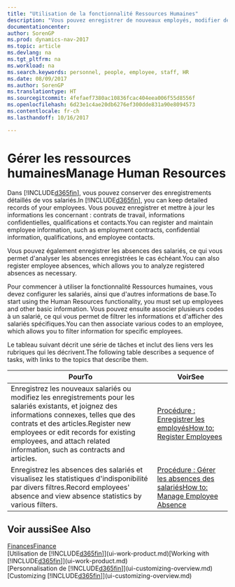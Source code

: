 ```yaml
---
title: "Utilisation de la fonctionnalité Ressources Humaines"
description: "Vous pouvez enregistrer de nouveaux employés, modifier des informations sur le personnel existant, et enregistrer et analyser les absences."
documentationcenter: 
author: SorenGP
ms.prod: dynamics-nav-2017
ms.topic: article
ms.devlang: na
ms.tgt_pltfrm: na
ms.workload: na
ms.search.keywords: personnel, people, employee, staff, HR
ms.date: 08/09/2017
ms.author: SorenGP
ms.translationtype: HT
ms.sourcegitcommit: 4fefaef7380ac10836fcac404eea006f55d8556f
ms.openlocfilehash: 6d23e1c4ae20db6276ef300dde831a90e8094573
ms.contentlocale: fr-ch
ms.lasthandoff: 10/16/2017

---
```

# <a name="manage-human-resources"></a><span data-ttu-id="81899-103">Gérer les ressources humaines</span><span class="sxs-lookup"><span data-stu-id="81899-103">Manage Human Resources</span></span>
<span data-ttu-id="81899-104">Dans [!INCLUDE[d365fin](includes/d365fin_md.md)], vous pouvez conserver des enregistrements détaillés de vos salariés.</span><span class="sxs-lookup"><span data-stu-id="81899-104">In [!INCLUDE[d365fin](includes/d365fin_md.md)], you can keep detailed records of your employees.</span></span> <span data-ttu-id="81899-105">Vous pouvez enregistrer et mettre à jour les informations les concernant : contrats de travail, informations confidentielles, qualifications et contacts.</span><span class="sxs-lookup"><span data-stu-id="81899-105">You can register and maintain employee information, such as employment contracts, confidential information, qualifications, and employee contacts.</span></span>

<span data-ttu-id="81899-106">Vous pouvez également enregistrer les absences des salariés, ce qui vous permet d'analyser les absences enregistrées le cas échéant.</span><span class="sxs-lookup"><span data-stu-id="81899-106">You can also register employee absences, which allows you to analyze registered absences as necessary.</span></span>

<span data-ttu-id="81899-107">Pour commencer à utiliser la fonctionnalité Ressources humaines, vous devez configurer les salariés, ainsi que d'autres informations de base.</span><span class="sxs-lookup"><span data-stu-id="81899-107">To start using the Human Resources functionality, you must set up employees and other basic information.</span></span> <span data-ttu-id="81899-108">Vous pouvez ensuite associer plusieurs codes à un salarié, ce qui vous permet de filtrer les informations et d'afficher des salariés spécifiques.</span><span class="sxs-lookup"><span data-stu-id="81899-108">You can then associate various codes to an employee, which allows you to filter information for specific employees.</span></span>

<span data-ttu-id="81899-109">Le tableau suivant décrit une série de tâches et inclut des liens vers les rubriques qui les décrivent.</span><span class="sxs-lookup"><span data-stu-id="81899-109">The following table describes a sequence of tasks, with links to the topics that describe them.</span></span>

| <span data-ttu-id="81899-110">Pour</span><span class="sxs-lookup"><span data-stu-id="81899-110">To</span></span> | <span data-ttu-id="81899-111">Voir</span><span class="sxs-lookup"><span data-stu-id="81899-111">See</span></span> |
| --- | --- |
| <span data-ttu-id="81899-112">Enregistrez les nouveaux salariés ou modifiez les enregistrements pour les salariés existants, et joignez des informations connexes, telles que des contrats et des articles.</span><span class="sxs-lookup"><span data-stu-id="81899-112">Register new employees or edit records for existing employees, and attach related information, such as contracts and articles.</span></span> |[<span data-ttu-id="81899-113">Procédure : Enregistrer les employés</span><span class="sxs-lookup"><span data-stu-id="81899-113">How to: Register Employees</span></span>](hr-how-register-employees.md) |
| <span data-ttu-id="81899-114">Enregistrez les absences des salariés et visualisez les statistiques d'indisponibilité par divers filtres.</span><span class="sxs-lookup"><span data-stu-id="81899-114">Record employees' absence and view absence statistics by various filters.</span></span> |[<span data-ttu-id="81899-115">Procédure : Gérer les absences des salariés</span><span class="sxs-lookup"><span data-stu-id="81899-115">How to: Manage Employee Absence</span></span>](hr-how-manage-absence.md) |

## <a name="see-also"></a><span data-ttu-id="81899-116">Voir aussi</span><span class="sxs-lookup"><span data-stu-id="81899-116">See Also</span></span>
[<span data-ttu-id="81899-117">Finances</span><span class="sxs-lookup"><span data-stu-id="81899-117">Finance</span></span>](finance.md)  
<span data-ttu-id="81899-118">[Utilisation de [!INCLUDE[d365fin](includes/d365fin_md.md)]](ui-work-product.md)</span><span class="sxs-lookup"><span data-stu-id="81899-118">[Working with [!INCLUDE[d365fin](includes/d365fin_md.md)]](ui-work-product.md)</span></span>  
<span data-ttu-id="81899-119">[Personnalisation de [!INCLUDE[d365fin](includes/d365fin_md.md)]](ui-customizing-overview.md)</span><span class="sxs-lookup"><span data-stu-id="81899-119">[Customizing [!INCLUDE[d365fin](includes/d365fin_md.md)]](ui-customizing-overview.md)</span></span>        

